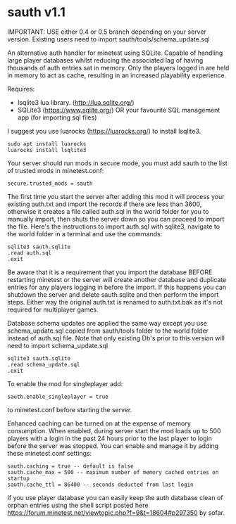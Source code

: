 # sauth v1.1

IMPORTANT: USE either 0.4 or 0.5 branch depending on your server version. Existing users need to import sauth/tools/schema_update.sql

An alternative auth handler for minetest using SQLite. Capable of handling large player databases whilst reducing the associated lag of having thousands of auth entries sat in memory. Only the players logged in are held in memory to act as cache, resulting in an increased playability experience. 

Requires: 

* lsqlite3 lua library. (http://lua.sqlite.org/)
* SQLite3 (https://www.sqlite.org/) OR your favourite SQL management app (for importing sql files)

I suggest you use luarocks (https://luarocks.org/) to install lsqlite3.

	sudo apt install luarocks
	luarocks install lsqlite3

Your server should run mods in secure mode, you must add sauth to the list of trusted mods in minetest.conf:

	secure.trusted_mods = sauth

The first time you start the server after adding this mod it will process your existing auth.txt and import the records if there are less than 3600, otherwise it creates a file called auth.sql in the world folder for you to manually import, then shuts the server down so you can proceed to import the file. Here's the instructions to import auth.sql with sqlite3, navigate to the world folder in a terminal and use the commands:

    sqlite3 sauth.sqlite
    .read auth.sql
    .exit

Be aware that it is a requirement that you import the database BEFORE restarting minetest or the server will create another database and duplicate entries for any players logging in before the import. If this happens you can shutdown the server and delete sauth.sqlite and then perform the import steps. Either way the original auth.txt is renamed to auth.txt.bak as it's not required for multiplayer games.

Database schema updates are applied the same way except you use schema_update.sql copied from sauth/tools folder to the world folder instead of auth.sql file. Note that only existing Db's prior to this version will need to import schema_update.sql

    sqlite3 sauth.sqlite
    .read schema_update.sql
    .exit

To enable the mod for singleplayer add:

	sauth.enable_singleplayer = true

to minetest.conf before starting the server. 

Enhanced caching can be turned on at the expense of memory consumption. When enabled, during server start the mod loads up to 500 players with a login in the past 24 hours prior to the last player to login before the server was stopped. You can enable and manage it by adding these minetest.conf settings:

	sauth.caching = true -- default is false
	sauth.cache_max = 500 -- maximum number of memory cached entries on startup
	sauth.cache_ttl = 86400 -- seconds deducted from last login


If you use player database you can easily keep the auth database clean of orphan entries using the shell script posted
here https://forum.minetest.net/viewtopic.php?f=9&t=18604#p297350 by sofar.
